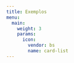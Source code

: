 ```yaml
---
title: Exemplos
menu:
  main:
    weight: 3
    params:
      icon:
        vendor: bs
        name: card-list
---
```

